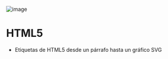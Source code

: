 ![image](https://user-images.githubusercontent.com/99132266/185224270-2c52361d-11a8-4efd-be38-f8402bc548b4.png)
# HTML5
- Etiquetas de HTML5 desde un párrafo hasta un gráfico SVG
